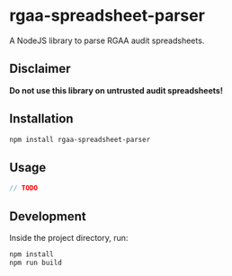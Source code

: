 # rgaa-spreadsheet-parser

A NodeJS library to parse RGAA audit spreadsheets.

## Disclaimer

**Do not use this library on untrusted audit spreadsheets!**

## Installation

```bash
npm install rgaa-spreadsheet-parser
```

## Usage

```javascript
// TODO
```

## Development

Inside the project directory, run:

```bash
npm install
npm run build
```
